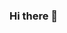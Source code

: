 ### Hi there 👋

<!--
**marcos-lancy/marcos-lancy** is a ✨ _special_ ✨ repository because its `README.md` (this file) appears on your GitHub profile.
![GitHub Stats](https://github-readme-stats.anuraghazra1.vercel.app/api?username=marcos-lancy&show_icons=true&hide_border=true)
Here are some ideas to get you started:

- 🔭 I’m currently working on ...
- 🌱 I’m currently learning ...
- 👯 I’m looking to collaborate on ...
- 🤔 I’m looking for help with ...
- 💬 Ask me about ...
- 📫 How to reach me: ...
- 😄 Pronouns: ...
- ⚡ Fun fact: ...
-->
